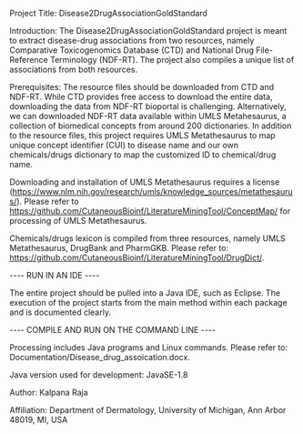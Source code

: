 Project Title: Disease2DrugAssociationGoldStandard


Introduction: 
The Disease2DrugAssociationGoldStandard project is meant to extract disease-drug associations from two resources, namely Comparative Toxicogenomics Database (CTD) and National Drug File-Reference Terminology (NDF-RT). The project also compiles a unique list of associations from both resources.  


Prerequisites: The resource files should be downloaded from CTD and NDF-RT. While CTD provides free access to download the entire data, downloading the data from NDF-RT bioportal is challenging. Alternatively, we can downloaded NDF-RT data available within UMLS Metahesaurus, a collection of biomedical concepts from around 200 dictionaries. In addition to the resource files, this project requires UMLS Metathesaurus to map unique concept identifier (CUI) to disease name and our own chemicals/drugs dictionary to map the customized ID to chemical/drug name.

Downloading and installation of UMLS Metathesaurus requires a license (https://www.nlm.nih.gov/research/umls/knowledge_sources/metathesaurus/). 
Please refer to https://github.com/CutaneousBioinf/LiteratureMiningTool/ConceptMap/ for processing of UMLS Metathesaurus. 

Chemicals/drugs lexicon is compiled from three resources, namely UMLS Metathesaurus, DrugBank and PharmGKB. 
Please refer to: https://github.com/CutaneousBioinf/LiteratureMiningTool/DrugDict/.  


---- RUN IN AN IDE ----

The entire project should be pulled into a Java IDE, such as Eclipse. The execution of the project starts from the main method within each package and is documented clearly.


---- COMPILE AND RUN ON THE COMMAND LINE ----

Processing includes Java programs and Linux commands. Please refer to: Documentation/Disease_drug_assoication.docx. 


Java version used for development: JavaSE-1.8

Author: Kalpana Raja

Affiliation: Department of Dermatology, University of Michigan, Ann Arbor 48019, MI, USA


